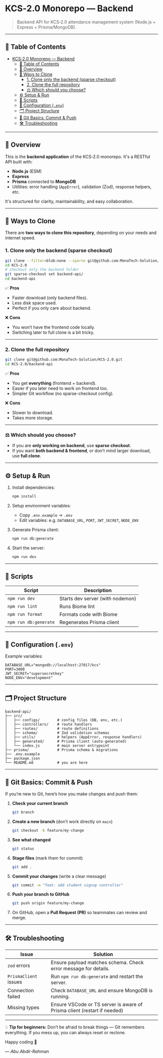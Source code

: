 # KCS‑2.0 Monorepo — Backend

> Backend API for KCS‑2.0 attendance management system (Node.js + Express + Prisma/MongoDB).

---

## 📌 Table of Contents

- [KCS‑2.0 Monorepo — Backend](#kcs20-monorepo--backend)
  - [📌 Table of Contents](#-table-of-contents)
  - [🔎 Overview](#-overview)
  - [📂 Ways to Clone](#-ways-to-clone)
    - [1. Clone only the backend (sparse checkout)](#1-clone-only-the-backend-sparse-checkout)
    - [2. Clone the full repository](#2-clone-the-full-repository)
    - [⚖ Which should you choose?](#-which-should-you-choose)
  - [⚙ Setup \& Run](#-setup--run)
  - [📜 Scripts](#-scripts)
  - [🔑 Configuration (`.env`)](#-configuration-env)
  - [🗂 Project Structure](#-project-structure)
  - [📝 Git Basics: Commit \& Push](#-git-basics-commit--push)
  - [🛠 Troubleshooting](#-troubleshooting)

---

## 🔎 Overview

This is the **backend application** of the KCS‑2.0 monorepo. It's a RESTful API built with:

* **Node.js** (ESM)
* **Express**
* **Prisma** connected to **MongoDB**
* Utilities: error handling (`AppError`), validation (Zod), response helpers, etc.

It's structured for clarity, maintainability, and easy collaboration.

---

## 📂 Ways to Clone

There are **two ways to clone this repository**, depending on your needs and internet speed.

### 1. Clone only the backend (sparse checkout)

```bash
git clone --filter=blob:none --sparse git@github.com:MonaTech-Solution/KCS-2.0.git
cd KCS-2.0
# checkout only the backend folder
git sparse-checkout set backend-api/
cd backend-api
```

✅ **Pros**

* Faster download (only backend files).
* Less disk space used.
* Perfect if you only care about backend.

❌ **Cons**

* You won’t have the frontend code locally.
* Switching later to full clone is a bit tricky.

---

### 2. Clone the full repository

```bash
git clone git@github.com:MonaTech-Solution/KCS-2.0.git
cd KCS-2.0/backend-api
```

✅ **Pros**

* You get **everything** (frontend + backend).
* Easier if you later need to work on frontend too.
* Simpler Git workflow (no sparse-checkout config).

❌ **Cons**

* Slower to download.
* Takes more storage.

---

### ⚖ Which should you choose?

* If you are **only working on backend**, use **sparse checkout**.
* If you want **both backend & frontend**, or don’t mind larger download, use **full clone**.

---

## ⚙ Setup & Run

1. Install dependencies:

   ```bash
   npm install
   ```

2. Setup environment variables:

   * Copy `.env.example` → `.env`
   * Edit variables: e.g. `DATABASE_URL`, `PORT`, `JWT_SECRET`, `NODE_ENV`

3. Generate Prisma client:

   ```bash
   npm run db:generate
   ```

4. Start the server:

   ```bash
   npm run dev
   ```

---

## 📜 Scripts

| Script                | Description                      |
| --------------------- | -------------------------------- |
| `npm run dev`         | Starts dev server (with nodemon) |
| `npm run lint`        | Runs Biome lint                  |
| `npm run format`      | Formats code with Biome          |
| `npm run db:generate` | Regenerates Prisma client        |

---

## 🔑 Configuration (`.env`)

Example variables:

```env
DATABASE_URL="mongodb://localhost:27017/kcs"
PORT=3000
JWT_SECRET="supersecretkey"
NODE_ENV="development"
```

---

## 🗂 Project Structure

```
backend-api/
├── src/
│   ├── configs/        # config files (DB, env, etc.)
│   ├── controllers/    # route handlers
│   ├── routes/         # route definitions
│   ├── schema/         # Zod validation schemas
│   ├── utils/          # helpers (AppError, response handlers)
│   ├── generated/      # Prisma client (auto-generated)
│   └── index.js        # main server entrypoint
├── prisma/             # Prisma schema & migrations
├── .env.example
├── package.json
└── README.md           # you are here
```

---

## 📝 Git Basics: Commit & Push

If you’re new to Git, here’s how you make changes and push them:

1. **Check your current branch**

   ```bash
   git branch
   ```

2. **Create a new branch** (don’t work directly on `main`)

   ```bash
   git checkout -b feature/my-change
   ```

3. **See what changed**

   ```bash
   git status
   ```

4. **Stage files** (mark them for commit)

   ```bash
   git add .
   ```

5. **Commit your changes** (write a clear message)

   ```bash
   git commit -m "feat: add student signup controller"
   ```

6. **Push your branch to GitHub**

   ```bash
   git push origin feature/my-change
   ```

7. On GitHub, open a **Pull Request (PR)** so teammates can review and merge.

---

## 🛠 Troubleshooting

| Issue                 | Solution                                                                 |
| --------------------- | ------------------------------------------------------------------------ |
| `zod` errors          | Ensure payload matches schema. Check error message for details.          |
| `PrismaClient` issues | Run `npm run db:generate` and restart the server.                        |
| Connection failed     | Check `DATABASE_URL` and ensure MongoDB is running.                      |
| Missing types         | Ensure VSCode or TS server is aware of Prisma client (restart if needed) |

---

💡 **Tip for beginners:** Don’t be afraid to break things — Git remembers everything. If you mess up, you can always reset or reclone.

Happy coding 🎉

— *Abu Abdir-Rahman*
